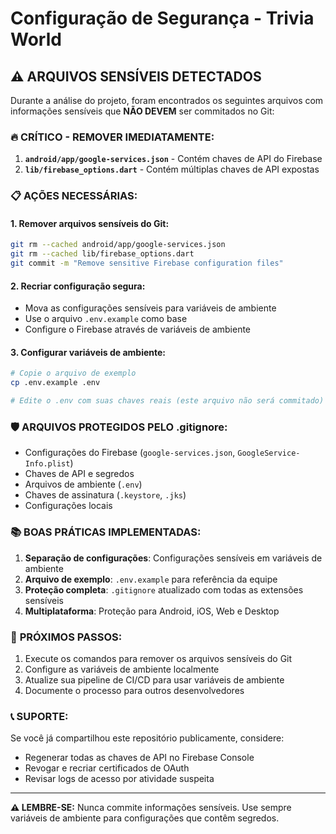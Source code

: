 # Configuração de Segurança - Trivia World

## ⚠️ ARQUIVOS SENSÍVEIS DETECTADOS

Durante a análise do projeto, foram encontrados os seguintes arquivos com informações sensíveis que **NÃO DEVEM** ser commitados no Git:

### 🔥 **CRÍTICO - REMOVER IMEDIATAMENTE:**

1. **`android/app/google-services.json`** - Contém chaves de API do Firebase
2. **`lib/firebase_options.dart`** - Contém múltiplas chaves de API expostas

### 📋 **AÇÕES NECESSÁRIAS:**

#### 1. Remover arquivos sensíveis do Git:
```bash
git rm --cached android/app/google-services.json
git rm --cached lib/firebase_options.dart
git commit -m "Remove sensitive Firebase configuration files"
```

#### 2. Recriar configuração segura:
- Mova as configurações sensíveis para variáveis de ambiente
- Use o arquivo `.env.example` como base
- Configure o Firebase através de variáveis de ambiente

#### 3. Configurar variáveis de ambiente:
```bash
# Copie o arquivo de exemplo
cp .env.example .env

# Edite o .env com suas chaves reais (este arquivo não será commitado)
```

### 🛡️ **ARQUIVOS PROTEGIDOS PELO .gitignore:**

- Configurações do Firebase (`google-services.json`, `GoogleService-Info.plist`)
- Chaves de API e segredos
- Arquivos de ambiente (`.env`)
- Chaves de assinatura (`.keystore`, `.jks`)
- Configurações locais

### 📚 **BOAS PRÁTICAS IMPLEMENTADAS:**

1. **Separação de configurações**: Configurações sensíveis em variáveis de ambiente
2. **Arquivo de exemplo**: `.env.example` para referência da equipe
3. **Proteção completa**: `.gitignore` atualizado com todas as extensões sensíveis
4. **Multiplataforma**: Proteção para Android, iOS, Web e Desktop

### 🔄 **PRÓXIMOS PASSOS:**

1. Execute os comandos para remover os arquivos sensíveis do Git
2. Configure as variáveis de ambiente localmente
3. Atualize sua pipeline de CI/CD para usar variáveis de ambiente
4. Documente o processo para outros desenvolvedores

### 📞 **SUPORTE:**

Se você já compartilhou este repositório publicamente, considere:
- Regenerar todas as chaves de API no Firebase Console
- Revogar e recriar certificados de OAuth
- Revisar logs de acesso por atividade suspeita

---

**⚠️ LEMBRE-SE:** Nunca commite informações sensíveis. Use sempre variáveis de ambiente para configurações que contêm segredos.
